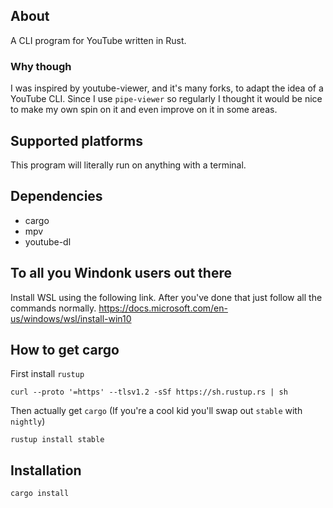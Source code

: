 ## About
A CLI program for YouTube written in Rust.

### Why though
I was inspired by youtube-viewer, and it's many forks, to adapt the idea of a YouTube CLI. Since I use `pipe-viewer` so regularly I thought it would be nice to make my own spin on it and even improve on it in some areas.

## Supported platforms
This program will literally run on anything with a terminal.

## Dependencies
* cargo
* mpv
* youtube-dl

## To all you Windonk users out there
Install WSL using the following link. After you've done that just follow all the commands normally.
https://docs.microsoft.com/en-us/windows/wsl/install-win10

## How to get cargo
First install `rustup`
```
curl --proto '=https' --tlsv1.2 -sSf https://sh.rustup.rs | sh
```
Then actually get `cargo` (If you're a cool kid you'll swap out `stable` with `nightly`)
```
rustup install stable
```

## Installation
```
cargo install
```

